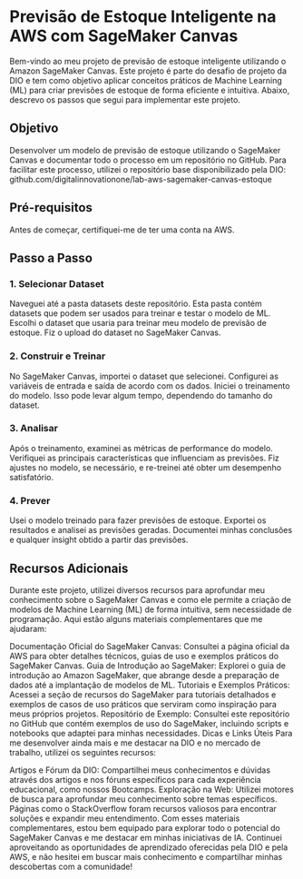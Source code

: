 # Previsão de Estoque Inteligente na AWS com SageMaker Canvas
Bem-vindo ao meu projeto de previsão de estoque inteligente utilizando o Amazon SageMaker Canvas. Este projeto é parte do desafio de projeto da DIO e tem como objetivo aplicar conceitos práticos de Machine Learning (ML) para criar previsões de estoque de forma eficiente e intuitiva. Abaixo, descrevo os passos que segui para implementar este projeto.

## Objetivo
Desenvolver um modelo de previsão de estoque utilizando o SageMaker Canvas e documentar todo o processo em um repositório no GitHub. Para facilitar este processo, utilizei o repositório base disponibilizado pela DIO:
github.com/digitalinnovationone/lab-aws-sagemaker-canvas-estoque

## Pré-requisitos
Antes de começar, certifiquei-me de ter uma conta na AWS.

## Passo a Passo
### 1. Selecionar Dataset
Naveguei até a pasta datasets deste repositório. Esta pasta contém datasets que podem ser usados para treinar e testar o modelo de ML.
Escolhi o dataset que usaria para treinar meu modelo de previsão de estoque.
Fiz o upload do dataset no SageMaker Canvas.
### 2. Construir e Treinar
No SageMaker Canvas, importei o dataset que selecionei.
Configurei as variáveis de entrada e saída de acordo com os dados.
Iniciei o treinamento do modelo. Isso pode levar algum tempo, dependendo do tamanho do dataset.
### 3. Analisar
Após o treinamento, examinei as métricas de performance do modelo.
Verifiquei as principais características que influenciam as previsões.
Fiz ajustes no modelo, se necessário, e re-treinei até obter um desempenho satisfatório.
### 4. Prever
Usei o modelo treinado para fazer previsões de estoque.
Exportei os resultados e analisei as previsões geradas.
Documentei minhas conclusões e qualquer insight obtido a partir das previsões.

## Recursos Adicionais
Durante este projeto, utilizei diversos recursos para aprofundar meu conhecimento sobre o SageMaker Canvas e como ele permite a criação de modelos de Machine Learning (ML) de forma intuitiva, sem necessidade de programação. Aqui estão alguns materiais complementares que me ajudaram:

Documentação Oficial do SageMaker Canvas: Consultei a página oficial da AWS para obter detalhes técnicos, guias de uso e exemplos práticos do SageMaker Canvas.
Guia de Introdução ao SageMaker: Explorei o guia de introdução ao Amazon SageMaker, que abrange desde a preparação de dados até a implantação de modelos de ML.
Tutoriais e Exemplos Práticos: Acessei a seção de recursos do SageMaker para tutoriais detalhados e exemplos de casos de uso práticos que serviram como inspiração para meus próprios projetos.
Repositório de Exemplo: Consultei este repositório no GitHub que contém exemplos de uso do SageMaker, incluindo scripts e notebooks que adaptei para minhas necessidades.
Dicas e Links Úteis
Para me desenvolver ainda mais e me destacar na DIO e no mercado de trabalho, utilizei os seguintes recursos:

Artigos e Fórum da DIO: Compartilhei meus conhecimentos e dúvidas através dos artigos e nos fóruns específicos para cada experiência educacional, como nossos Bootcamps.
Exploração na Web: Utilizei motores de busca para aprofundar meu conhecimento sobre temas específicos. Páginas como o StackOverflow foram recursos valiosos para encontrar soluções e expandir meu entendimento.
Com esses materiais complementares, estou bem equipado para explorar todo o potencial do SageMaker Canvas e me destacar em minhas iniciativas de IA. Continuei aproveitando as oportunidades de aprendizado oferecidas pela DIO e pela AWS, e não hesitei em buscar mais conhecimento e compartilhar minhas descobertas com a comunidade!
